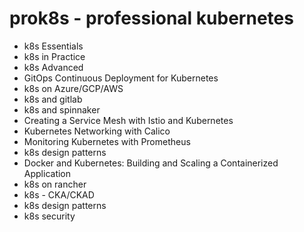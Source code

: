 # prok8s -  professional kubernetes 



- k8s Essentials
- k8s in Practice
- k8s Advanced
- GitOps Continuous Deployment for Kubernetes
- k8s on Azure/GCP/AWS
- k8s and gitlab 
- k8s and spinnaker
- Creating a Service Mesh with Istio and Kubernetes
- Kubernetes Networking with Calico 
- Monitoring Kubernetes with Prometheus
- k8s design patterns
- Docker and Kubernetes: Building and Scaling a Containerized Application
- k8s on rancher
- k8s - CKA/CKAD
- k8s design patterns
- k8s security

